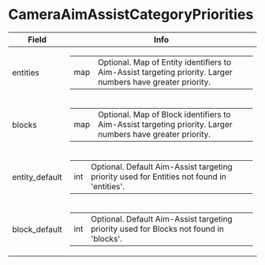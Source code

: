 # CameraAimAssistCategoryPriorities

<table><thead><tr><th>Field</th><th>Info</th></tr></thead><tbody>
<tr><td>entities</td><td><table><tbody><tr><td>map<Reference,int></td><td>Optional. Map of Entity identifiers to Aim-Assist targeting priority. Larger numbers have greater priority.</td></tr></tbody></table></td></tr>
<tr><td>blocks</td><td><table><tbody><tr><td>map<Reference,int></td><td>Optional. Map of Block identifiers to Aim-Assist targeting priority. Larger numbers have greater priority.</td></tr></tbody></table></td></tr>
<tr><td>entity_default</td><td><table><tbody><tr><td>int</td><td>Optional. Default Aim-Assist targeting priority used for Entities not found in 'entities'.</td></tr></tbody></table></td></tr>
<tr><td>block_default</td><td><table><tbody><tr><td>int</td><td>Optional. Default Aim-Assist targeting priority used for Blocks not found in 'blocks'.</td></tr></tbody></table></td></tr>
</tbody></table>